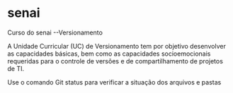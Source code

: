 # senai
Curso  do senai --Versionamento

A Unidade Curricular (UC) de Versionamento tem por objetivo desenvolver as capacidades básicas, bem como as capacidades socioemocionais requeridas para o controle de versões e de compartilhamento de projetos de TI.

Use o comando Git status para verificar a situação dos arquivos e pastas
